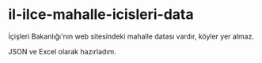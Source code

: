 # il-ilce-mahalle-icisleri-data
İçişleri Bakanlığı'nın web sitesindeki mahalle datası vardır, köyler yer almaz.

JSON ve Excel olarak hazırladım.
